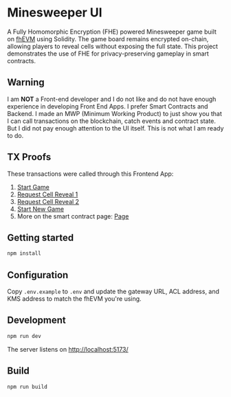 # Minesweeper UI

A Fully Homomorphic Encryption (FHE) powered Minesweeper game built on [fhEVM](https://github.com/zama-ai/fhevm) using
Solidity. The game board remains encrypted on-chain, allowing players to reveal cells without exposing the full state.
This project demonstrates the use of FHE for privacy-preserving gameplay in smart contracts.

## Warning

I am **NOT** a Front-end developer and I do not like and do not have enough experience in developing Front End Apps. I prefer Smart Contracts and Backend. I made an MWP (Minimum Working Product) to just show you that I can call transactions on the blockchain, catch events and contract state. But I did not pay enough attention to the UI itself. This is not what I am ready to do.

## TX Proofs

These transactions were called through this Frontend App:

1. [Start Game](https://sepolia.etherscan.io/tx/0xffa3cf7a379d77f4a522e52137422bc35de8098704b0563c35147744ebf1b376)
2. [Request Cell Reveal 1](https://sepolia.etherscan.io/tx/0x55280721a8480b7cef3ddad6ad750e2d1b41fdaf507a4a20ba6322f6310958e3)
3. [Request Cell Reveal 2](https://sepolia.etherscan.io/tx/0xcc0a18e2fca61e2c0647bab8a2221f496998310644d524fa9c6fc9a0734fba5e)
4. [Start New Game](https://sepolia.etherscan.io/tx/0x278028549003b4524f96b4e105f710677719fa4508439401076f7a7f13aff432)
5. More on the smart contract page: [Page](https://sepolia.etherscan.io/address/0x898cba70b3853db431f7668068ad38b7ce05d3f4)

## Getting started

```bash
npm install
```

## Configuration

Copy `.env.example` to `.env` and update the gateway URL, ACL address, and KMS address to match the fhEVM you're using.

## Development

```bash
npm run dev
```

The server listens on [http://localhost:5173/](http://localhost:5173/)

## Build

```bash
npm run build
```
